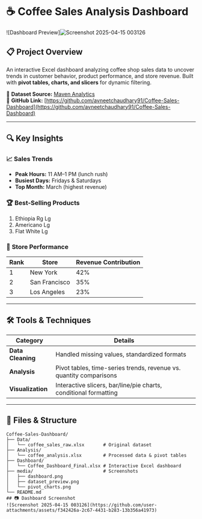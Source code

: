 
# ☕ Coffee Sales Analysis Dashboard  

![Dashboard Preview]![Screenshot 2025-04-15 003126](https://github.com/user-attachments/assets/5a12e4db-3057-470a-b8d0-5bf7f58ed140)
  

## 📋 **Project Overview**  
An interactive Excel dashboard analyzing coffee shop sales data to uncover trends in customer behavior, product performance, and store revenue. Built with **pivot tables, charts, and slicers** for dynamic filtering.  

🔗 **Dataset Source:** [Maven Analytics](https://mavenanalytics.io/data-playground?order=date_added%2Cdesc&page=6&pageSize=5)  
📌 **GitHub Link:** [https://github.com/avneetchaudhary91/Coffee-Sales-Dashboard](https://github.com/avneetchaudhary91/Coffee-Sales-Dashboard)  

---

## 🔍 **Key Insights**  
### 📈 **Sales Trends**  
- **Peak Hours:** 11 AM–1 PM (lunch rush)  
- **Busiest Days:** Fridays & Saturdays  
- **Top Month:** March (highest revenue)  

### 🏆 **Best-Selling Products**  
1. Ethiopia Rg Lg  
2. Americano Lg  
3. Flat White Lg  

### 📍 **Store Performance**  
| Rank | Store          | Revenue Contribution |  
|------|----------------|----------------------|  
| 1    | New York       | 42%                  |  
| 2    | San Francisco  | 35%                  |  
| 3    | Los Angeles    | 23%                  |  

---

## 🛠 **Tools & Techniques**  
| Category          | Details                                                                 |  
|-------------------|-------------------------------------------------------------------------|  
| **Data Cleaning** | Handled missing values, standardized formats                           |  
| **Analysis**      | Pivot tables, time-series trends, revenue vs. quantity comparisons     |  
| **Visualization** | Interactive slicers, bar/line/pie charts, conditional formatting       |  

---

## 📂 **Files & Structure**  
```plaintext
Coffee-Sales-Dashboard/
├── Data/
│   └── coffee_sales_raw.xlsx       # Original dataset
├── Analysis/
│   └── coffee_analysis.xlsx        # Processed data & pivot tables
├── Dashboard/
│   └── Coffee_Dashboard_Final.xlsx # Interactive Excel dashboard
├── media/                          # Screenshots
│   ├── dashboard.png
│   ├── dataset_preview.png
│   └── pivot_charts.png
└── README.md
## 📷 Dashboard Screenshot
![Screenshot 2025-04-15 003126](https://github.com/user-attachments/assets/f342426a-2c67-4431-b283-13b356a41973)
